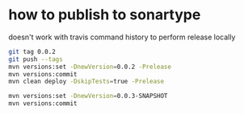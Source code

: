 # how to publish to sonartype

doesn't work with travis command history to perform release locally

````bash
git tag 0.0.2
git push --tags
mvn versions:set -DnewVersion=0.0.2 -Prelease
mvn versions:commit
mvn clean deploy -DskipTests=true -Prelease

mvn versions:set -DnewVersion=0.0.3-SNAPSHOT
mvn versions:commit
````